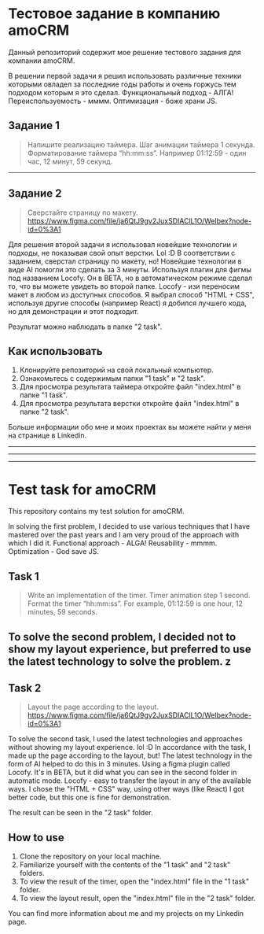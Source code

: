 
# Тестовое задание в компанию amoCRM

Данный репозиторий содержит мое решение тестового задания для компании amoCRM.

В решении первой задачи я решил использовать различные техники которыми овладел за последние годы работы и очень горжусь тем подходом которым я это сделал. Функциональный подход - АЛГА! Переиспользуемость - мммм. Оптимизация - боже храни JS.

## Задание 1

>Напишите реализацию таймера.
>Шаг анимации таймера 1 секунда.
>Форматирование таймера “hh:mm:ss”.
>Например 01:12:59 - один час, 12 минут, 59 секунд.
---
## Задание 2

> Сверстайте страницу по макету.
>https://www.figma.com/file/ja6QtJ9gv2JuxSDIAClL1O/Welbex?node-id=0%3A1

Для решения второй задачи я использовал новейшие технологии и подходы, не показывая свой опыт верстки. Lol :D
В соответствии с заданием, сверстал страницу по макету, но! Новейшие технологии в виде AI помогли это сделать за 3 минуты. 
Используя плагин для фигмы под названием Locofy. Он в BETA, но в автоматическом режиме сделал то, что вы можете увидеть во второй папке. 
Locofy - изи переносим макет в любом из доступных способов. Я выбрал способ "HTML + CSS", используя другие способы (например React) я добился лучшего кода, но для демонстрации и этот подходит. 

Результат можно наблюдать в папке "2 task".

## Как использовать

1. Клонируйте репозиторий на свой локальный компьютер.
2. Ознакомьтесь с содержимым папки "1 task" и "2 task".
3. Для просмотра результата таймера откройте файл "index.html" в папке "1 task".
4. Для просмотра результата верстки откройте файл "index.html" в папке "2 task".

Больше информации обо мне и моих проектах вы можете найти у меня на странице в Linkedin. 


---
---
---

# Test task for amoCRM

This repository contains my test solution for amoCRM.

In solving the first problem, I decided to use various techniques that I have mastered over the past years and I am very proud of the approach with which I did it. Functional approach - ALGA! Reusability - mmmm. Optimization - God save JS.

## Task 1

>Write an implementation of the timer.
>Timer animation step 1 second.
>Format the timer “hh:mm:ss”.
>For example, 01:12:59 is one hour, 12 minutes, 59 seconds.

To solve the second problem, I decided not to show my layout experience, but preferred to use the latest technology to solve the problem. z
---
## Task 2

> Layout the page according to the layout.
>https://www.figma.com/file/ja6QtJ9gv2JuxSDIAClL1O/Welbex?node-id=0%3A1

To solve the second task, I used the latest technologies and approaches without showing my layout experience. lol :D
In accordance with the task, I made up the page according to the layout, but! The latest technology in the form of AI helped to do this in 3 minutes.
Using a figma plugin called Locofy. It's in BETA, but it did what you can see in the second folder in automatic mode.
Locofy - easy to transfer the layout in any of the available ways. I chose the "HTML + CSS" way, using other ways (like React) I got better code, but this one is fine for demonstration.

The result can be seen in the "2 task" folder.

## How to use

1. Clone the repository on your local machine.
2. Familiarize yourself with the contents of the "1 task" and "2 task" folders.
3. To view the result of the timer, open the "index.html" file in the "1 task" folder.
4. To view the layout result, open the "index.html" file in the "2 task" folder.

You can find more information about me and my projects on my Linkedin page.

